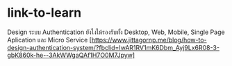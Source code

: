 # link-to-learn

Design ระบบ Authentication ยังไงให้รองรับทั้ง Desktop, Web, Mobile, Single Page Aplication และ Micro Service
[https://www.jittagornp.me/blog/how-to-design-authentication-system/?fbclid=IwAR1RV1mK6Dbm_Ayj9Lx6R08-3-gbK860k-he--3AkWWgaQAf1H7O0M7Jpyw]
